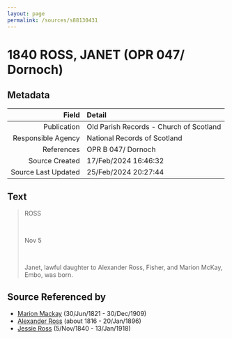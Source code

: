 ```yaml
---
layout: page
permalink: /sources/s88130431
---
```


# 1840 ROSS, JANET (OPR 047/ Dornoch)

## Metadata
Field | Detail
---:|:---
Publication | Old Parish Records - Church of Scotland
Responsible Agency | National Records of Scotland
References | OPR B 047/ Dornoch
Source Created | 17/Feb/2024 16:46:32
Source Last Updated | 25/Feb/2024 20:27:44

## Text

> ROSS
>
> <br/>
>
> Nov 5
>
> <br/>
>
> Janet, lawful daughter to Alexander Ross, Fisher, and Marion McKay, Embo, was born.
>

## Source Referenced by

* [Marion Mackay](../people/@78930004@-marion-mackay-b1821-6-30-d1909-12-30.md) (30/Jun/1821 - 30/Dec/1909)
* [Alexander Ross](../people/@81387900@-alexander-ross-b1816-d1896-1-20.md) (about 1816 - 20/Jan/1896)
* [Jessie Ross](../people/@60546968@-jessie-ross-b1840-11-5-d1918-1-13.md) (5/Nov/1840 - 13/Jan/1918)
